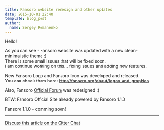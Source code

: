 ```yaml
---
title: Fansoro website redesign and other updates
date: 2015-10-01 22:40
template: blog_post
author:
  name: Sergey Romanenko
---
```


Hello!

As you can see - Fansoro website was updated with a new clean-minimalistic theme :)  
There is some small issues that will be fixed soon.  
I am continue working on this... fixing issues and adding new features.  

New Fansoro Logo and Fansoro Icon was developed and released.  
You can check them here: http://fansoro.org/about/logos-and-graphics  

Also, Fansoro [Official Forum](http://forum.fansoro.org) was redesigned :)

BTW: Fansoro Official Site already powered by Fansoro 1.1.0

Fansoro 1.1.0 - comming soon!

<hr>  

[<i class="fa fa-comments"></i> Discuss this article on the Gitter Chat](https://gitter.im/fansoro/fansoro)  
